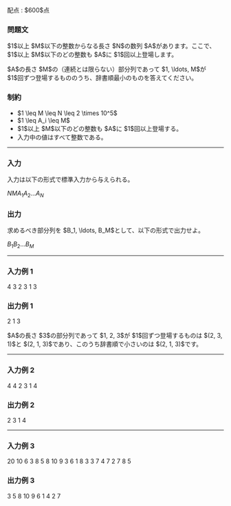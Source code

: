 
<div>

<span>

<span>

<p>
配点 : $600$点
</p>

<div>

<section>

### **問題文**

<p>
$1$以上 $M$以下の整数からなる長さ $N$の数列 $A$があります。ここで、$1$以上 $M$以下のどの整数も $A$に $1$回以上登場します。
</p>

<p>
$A$の長さ $M$の（連続とは限らない）部分列であって $1, \ldots, M$が $1$回ずつ登場するもののうち、辞書順最小のものを答えてください。
</p>

</section>

</div>

<div>

<section>

### **制約**

<ul>

<li>
$1 \leq M \leq N \leq 2 \times 10^5$
</li>

<li>
$1 \leq A_i \leq M$
</li>

<li>
$1$以上 $M$以下のどの整数も $A$に $1$回以上登場する。
</li>

<li>
入力中の値はすべて整数である。
</li>

</ul>

</section>

</div>

---

<div>

<div>

<section>

### **入力**

<p>
入力は以下の形式で標準入力から与えられる。
</p>

<div>

$N$$M$$A_1$$A_2$$\ldots$$A_N$
</div>

</section>

</div>

<div>

<section>

### **出力**

<p>
求めるべき部分列を $B_1, \ldots, B_M$として、以下の形式で出力せよ。
</p>

<div>

$B_1$$B_2$$\ldots$$B_M$
</div>

</section>

</div>

</div>

---

<div>

<section>

### **入力例 1**

<div>

4 3
2 3 1 3

</div>

</section>

</div>

<div>

<section>

### **出力例 1**

<div>

2 1 3

</div>

<p>
$A$の長さ $3$の部分列であって $1, 2, 3$が $1$回ずつ登場するものは $(2, 3, 1)$と $(2, 1, 3)$であり、このうち辞書順で小さいのは $(2, 1, 3)$です。
</p>

</section>

</div>

---

<div>

<section>

### **入力例 2**

<div>

4 4
2 3 1 4

</div>

</section>

</div>

<div>

<section>

### **出力例 2**

<div>

2 3 1 4

</div>

</section>

</div>

---

<div>

<section>

### **入力例 3**

<div>

20 10
6 3 8 5 8 10 9 3 6 1 8 3 3 7 4 7 2 7 8 5

</div>

</section>

</div>

<div>

<section>

### **出力例 3**

<div>

3 5 8 10 9 6 1 4 2 7

</div>

</section>

</div>

</span>

</span>

</div>
